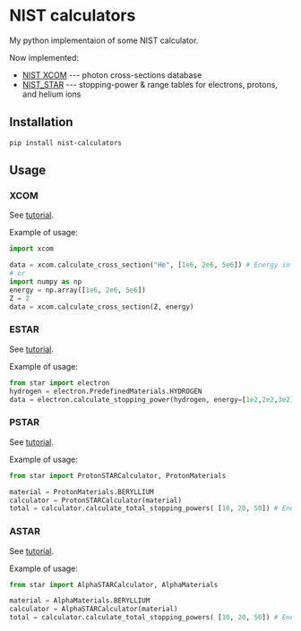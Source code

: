 # NIST calculators
My python implementaion of some NIST calculator.

Now implemented:

* [NIST XCOM](https://www.nist.gov/pml/xcom-photon-cross-sections-database) --- photon cross-sections database
* [NIST_STAR](https://www.nist.gov/pml/stopping-power-range-tables-electrons-protons-and-helium-ions) --- stopping-power & range tables for electrons, protons, and helium ions

## Installation

```shell script
pip install nist-calculators
```
## Usage

### XCOM

See [tutorial](./examples/XCOM.ipynb).

Example of usage:
```python
import xcom

data = xcom.calculate_cross_section("He", [1e6, 2e6, 5e6]) # Energy in eV
# or
import numpy as np
energy = np.array([1e6, 2e6, 5e6])
Z = 2
data = xcom.calculate_cross_section(Z, energy)
```

### ESTAR
See [tutorial](./examples/ESTAR.ipynb).

Example of usage:
```python
from star import electron
hydrogen = electron.PredefinedMaterials.HYDROGEN
data = electron.calculate_stopping_power(hydrogen, energy=[1e2,2e2,3e2]) # Energy in MeV
```
### PSTAR
See [tutorial](./examples/PSTAR.ipynb).

Example of usage:
```python
from star import ProtonSTARCalculator, ProtonMaterials

material = ProtonMaterials.BERYLLIUM
calculator = ProtonSTARCalculator(material)
total = calculator.calculate_total_stopping_powers( [10, 20, 50]) # Energy in MeV
```

### ASTAR
See [tutorial](./examples/ASTAR.ipynb).

Example of usage:
```python
from star import AlphaSTARCalculator, AlphaMaterials

material = AlphaMaterials.BERYLLIUM
calculator = AlphaSTARCalculator(material)
total = calculator.calculate_total_stopping_powers( [10, 20, 50]) # Energy in MeV
```